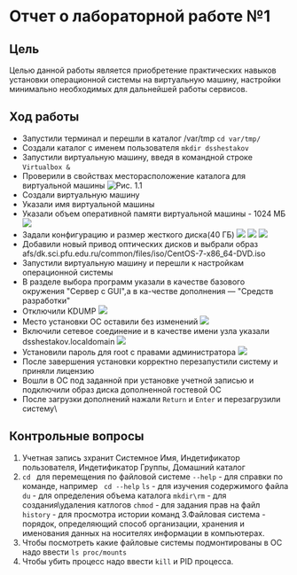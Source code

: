 # Отчет о лабораторной работе №1

## Цель

Целью данной работы является приобретение практических навыков установки операционной системы на виртуальную машину,
настройки минимально необходимых для дальнейшей работы сервисов.

## Ход работы
 - Запустили терминал и перешли в каталог /var/tmp  ```cd var/tmp/```
 - Создали каталог с именем пользователя ```mkdir dsshestakov```
 - Запустили виртуальную машину, введя в командной строке ```Virtualbox &```
 - Проверили в свойствах месторасположение каталога для виртуальной машины ![](https://github.com/dsshestakov/Lab_01/blob/main/report/img/%D0%A1%D0%BD%D0%B8%D0%BC%D0%BE%D0%BA%20%D1%8D%D0%BA%D1%80%D0%B0%D0%BD%D0%B0%20%D0%BE%D1%82%202021-04-29%2012-02-05.png "Рис. 1.1")
 - Создали виртуальную машину
 - Указали имя виртуальной машины
 - Указали объем оперативной памяти виртуальной машины - 1024 МБ ![](https://github.com/dsshestakov/Lab_01/blob/main/report/img/%D0%A1%D0%BD%D0%B8%D0%BC%D0%BE%D0%BA%20%D1%8D%D0%BA%D1%80%D0%B0%D0%BD%D0%B0%20%D0%BE%D1%82%202021-04-29%2012-03-26.png)
 - Задали конфигурацию и размер жесткого диска(40 ГБ) ![](https://github.com/dsshestakov/Lab_01/blob/main/report/img/%D0%A1%D0%BD%D0%B8%D0%BC%D0%BE%D0%BA%20%D1%8D%D0%BA%D1%80%D0%B0%D0%BD%D0%B0%20%D0%BE%D1%82%202021-04-29%2012-04-22.png)
 ![](https://github.com/dsshestakov/Lab_01/blob/main/report/img/%D0%A1%D0%BD%D0%B8%D0%BC%D0%BE%D0%BA%20%D1%8D%D0%BA%D1%80%D0%B0%D0%BD%D0%B0%20%D0%BE%D1%82%202021-04-29%2012-04-31.png)
 ![](https://github.com/dsshestakov/Lab_01/blob/main/report/img/%D0%A1%D0%BD%D0%B8%D0%BC%D0%BE%D0%BA%20%D1%8D%D0%BA%D1%80%D0%B0%D0%BD%D0%B0%20%D0%BE%D1%82%202021-04-29%2012-04-46.png)
 - Добавили новый привод оптических дисков и выбрали образ afs/dk.sci.pfu.edu.ru/common/files/iso/CentOS-7-x86_64-DVD.iso
 - Запустили виртуальную машину и перешли к настройкам операционной системы
 - В разделе выбора программ указали в качестве базового окружения "Сервер с GUI",а в ка-честве дополнения — "Средств разработки"
 - Отключили KDUMP ![](https://github.com/dsshestakov/Lab_01/blob/main/report/img/%D0%A1%D0%BD%D0%B8%D0%BC%D0%BE%D0%BA%20%D1%8D%D0%BA%D1%80%D0%B0%D0%BD%D0%B0%20%D0%BE%D1%82%202021-04-29%2012-23-07.png)
 - Место установки ОС оставили без изменений ![](https://github.com/dsshestakov/Lab_01/blob/main/report/img/%D0%A1%D0%BD%D0%B8%D0%BC%D0%BE%D0%BA%20%D1%8D%D0%BA%D1%80%D0%B0%D0%BD%D0%B0%20%D0%BE%D1%82%202021-04-29%2012-25-29.png)
 - Включили сетевое соединение и в качестве имени узла указали dsshestakov.localdomain ![](https://github.com/dsshestakov/Lab_01/blob/main/report/img/%D0%A1%D0%BD%D0%B8%D0%BC%D0%BE%D0%BA%20%D1%8D%D0%BA%D1%80%D0%B0%D0%BD%D0%B0%20%D0%BE%D1%82%202021-04-29%2012-25-17.png)
 - Установили пароль для root с правами администратора ![](https://github.com/dsshestakov/Lab_01/blob/main/report/img/%D0%A1%D0%BD%D0%B8%D0%BC%D0%BE%D0%BA%20%D1%8D%D0%BA%D1%80%D0%B0%D0%BD%D0%B0%20%D0%BE%D1%82%202021-04-29%2012-28-08.png)
 - После завершения установки корректно перезапустили систему и приняли лицензию
 - Вошли в ОС под заданной при установке учетной записью и подключили образ диска дополненной гостевой ОС
 - После загрузки дополнений нажали ```Return``` и ```Enter``` и перезагрузили систему\
 ## Контрольные вопросы
1. Учетная запись зхранит Системное Имя, Индетификатор пользователя, Индетификатор Группы, Домашний каталог
2. ```cd ``` для перемещения по файловой системе
   ```--help``` - для справки по команде, например ``` cd --help```
   ```ls``` - для изучения содержимого файла
   ```du``` - для определения объема каталога
   ```mkdir\rm``` - для создания\удаления катлогов
   ```chmod``` - для задания прав на файл
   ```history``` - для просмотра истории команд
3.Файловая система - порядок, определяющий способ организации, хранения и именования данных на носителях информации в компьютерах.
4. Чтобы посмотреть какие файловые системы подмонтированы в ОС надо ввести ```ls proc/mounts```
5. Чтобы убить процесс надо ввести ```kill``` и PID процесса.
  
  
  
  
  
  
  
  
  
